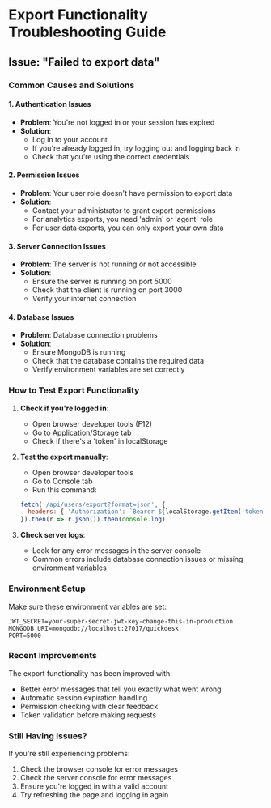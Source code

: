 # Export Functionality Troubleshooting Guide

## Issue: "Failed to export data"

### Common Causes and Solutions

#### 1. **Authentication Issues**
- **Problem**: You're not logged in or your session has expired
- **Solution**: 
  - Log in to your account
  - If you're already logged in, try logging out and logging back in
  - Check that you're using the correct credentials

#### 2. **Permission Issues**
- **Problem**: Your user role doesn't have permission to export data
- **Solution**:
  - Contact your administrator to grant export permissions
  - For analytics exports, you need 'admin' or 'agent' role
  - For user data exports, you can only export your own data

#### 3. **Server Connection Issues**
- **Problem**: The server is not running or not accessible
- **Solution**:
  - Ensure the server is running on port 5000
  - Check that the client is running on port 3000
  - Verify your internet connection

#### 4. **Database Issues**
- **Problem**: Database connection problems
- **Solution**:
  - Ensure MongoDB is running
  - Check that the database contains the required data
  - Verify environment variables are set correctly

### How to Test Export Functionality

1. **Check if you're logged in**:
   - Open browser developer tools (F12)
   - Go to Application/Storage tab
   - Check if there's a 'token' in localStorage

2. **Test the export manually**:
   - Open browser developer tools
   - Go to Console tab
   - Run this command:
   ```javascript
   fetch('/api/users/export?format=json', {
     headers: { 'Authorization': `Bearer ${localStorage.getItem('token')}` }
   }).then(r => r.json()).then(console.log)
   ```

3. **Check server logs**:
   - Look for any error messages in the server console
   - Common errors include database connection issues or missing environment variables

### Environment Setup

Make sure these environment variables are set:
```
JWT_SECRET=your-super-secret-jwt-key-change-this-in-production
MONGODB_URI=mongodb://localhost:27017/quickdesk
PORT=5000
```

### Recent Improvements

The export functionality has been improved with:
- Better error messages that tell you exactly what went wrong
- Automatic session expiration handling
- Permission checking with clear feedback
- Token validation before making requests

### Still Having Issues?

If you're still experiencing problems:
1. Check the browser console for error messages
2. Check the server console for error messages
3. Ensure you're logged in with a valid account
4. Try refreshing the page and logging in again 
